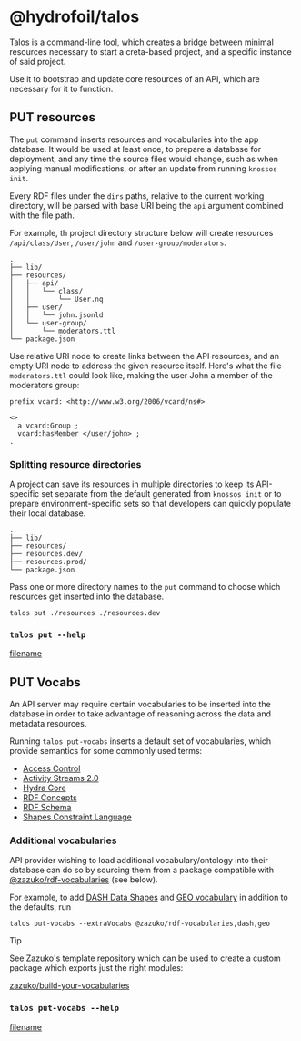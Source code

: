 # @hydrofoil/talos

Talos is a command-line tool, which creates a bridge between minimal resources necessary to start a creta-based project, and a specific instance of said project.

Use it to bootstrap and update core resources of an API, which are necessary for it to function.

## PUT resources

The `put` command inserts resources and vocabularies into the app database. It would be used at least once, to prepare a database for deployment, and any time the source files would change, such as when applying manual modifications, or after an update from running `knossos init`.

Every RDF files under the `dirs` paths, relative to the current working directory, will be parsed with base URI being the `api` argument combined with the file path.

For example, th project directory structure below will create resources `/api/class/User`, `/user/john` and `/user-group/moderators`.

```
.
├── lib/
├── resources/
│   ├── api/
│   │   └── class/
│   │       └── User.nq
│   ├── user/
│   │   └── john.jsonld
│   └── user-group/
│       └── moderators.ttl
└── package.json
```

Use relative URI node to create links between the API resources, and an empty URI node to address the given resource itself. Here's what the file `moderators.ttl` could look like, making the user John a member of the moderators group:

```turtle
prefix vcard: <http://www.w3.org/2006/vcard/ns#>

<> 
  a vcard:Group ;
  vcard:hasMember </user/john> ;
.
```

### Splitting resource directories

A project can save its resources in multiple directories to keep its API-specific set separate from the default generated from `knossos init` or to prepare environment-specific sets so that developers can  quickly populate their local database.


```
.
├── lib/
├── resources/
├── resources.dev/
├── resources.prod/
└── package.json
```

Pass one or more directory names to the `put` command to choose which resources get inserted into the database.

```
talos put ./resources ./resources.dev
```

### `talos put --help`

[filename](talos/put.txt ':include')

## PUT Vocabs

An API server may require certain vocabularies to be inserted into the database in order to take advantage of reasoning across the data and metadata resources.

Running `talos put-vocabs` inserts a default set of vocabularies, which provide semantics for some commonly used terms:

* [Access Control](https://prefix.zazuko.com/prefix/acl:)
* [Activity Streams 2.0](https://prefix.zazuko.com/prefix/as:)
* [Hydra Core](https://prefix.zazuko.com/prefix/hydra:)
* [RDF Concepts](https://prefix.zazuko.com/prefix/rdf:)
* [RDF Schema](https://prefix.zazuko.com/prefix/rdfs:)
* [Shapes Constraint Language](https://prefix.zazuko.com/prefix/sh:)

### Additional vocabularies

API provider wishing to load additional vocabulary/ontology into their database can do so by sourcing them from a package compatible with [@zazuko/rdf-vocabularies](https://npm.im/@zazuko/rdf-vocabularies) (see below).

For example, to add [DASH Data Shapes](https://prefix.zazuko.com/prefix/dash:) and [GEO vocabulary](https://prefix.zazuko.com/prefix/geo:) in addition to the defaults, run

```
talos put-vocabs --extraVocabs @zazuko/rdf-vocabularies,dash,geo
```

> [!TIP]
> See Zazuko's template repository which can be used to create a custom package which exports just the right modules:
>
> [zazuko/build-your-vocabularies](https://github.com/zazuko/build-your-vocabularies)

### `talos put-vocabs --help`

[filename](talos/put-vocabs.txt ':include')
